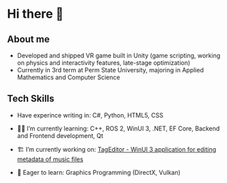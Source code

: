 # Hi there 👋

## About me

- Developed and shipped VR game built in Unity (game scripting, working on physics and interactivity features, late-stage optimization)
- Currently in 3rd term at Perm State University, majoring in Applied Mathematics and Computer Science

## Tech Skills

- Have experince writing in: C#, Python, HTML5, CSS

- 👨‍💻 I’m currently learning: C++, ROS 2, WinUI 3, .NET, EF Core, Backend and Frontend development, Qt 

- 🏗️ I’m currently working on: [TagEditor -  WinUI 3 application for editing metadata of music files](https://github.com/danvlsv/TagEditor)

- 🔎 Eager to learn: Graphics Programming (DirectX, Vulkan)



